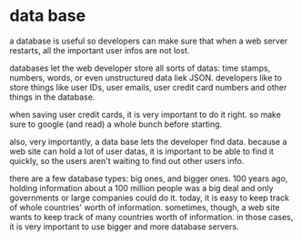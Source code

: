 data base
=========

a database is useful so developers can make sure that when a web server restarts,
all the important user infos are not lost.

databases let the web developer store all sorts of datas: time stamps, numbers,
words, or even unstructured data liek JSON. developers like to store things like
user IDs, user emails, user credit card numbers and other things in the database.

when saving user credit cards, it is very important to do it right. so make
sure to google (and read) a whole bunch before starting.

also, very importantly, a data base lets the developer find data. because a web
site can hold a lot of user datas, it is important to be able to find it
quickly, so the users aren't waiting to find out other users info. 

there are a few database types: big ones, and bigger ones. 100 years ago,
holding information about a 100 million people was a big deal and only
governments or large companies could do it. today, it is easy to keep track of
whole countries' worth of information. sometimes, though, a web site wants to
keep track of many countries worth of information. in those cases, it is very
important to use bigger and more database servers.
